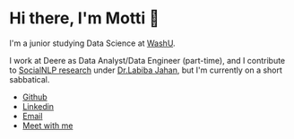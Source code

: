 # Hi there, I'm Motti 👋

I'm a junior studying Data Science at [WashU](https://www.google.com/search?q=washu).

I work at Deere as Data Analyst/Data Engineer (part-time), and I contribute to [SocialNLP research](https://github.com/NLP-in-the-Social-Sciences) under [Dr.Labiba Jahan](https://www.smu.edu/lyle/departments/cs/people/faculty/labiba-jahan), but I'm currently on a short sabbatical.

- [Github](https://github.com/morevolution) 
- [Linkedin](https://www.linkedin.com/in/morevolution/) 
- [Email](mailto:k.motti@wustl.edu)
- [Meet with me](https://calendly.com/morevolution)
